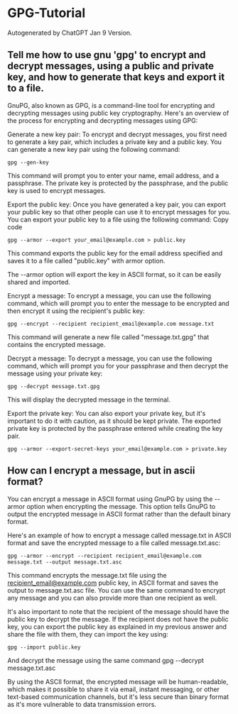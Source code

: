 # GPG-Tutorial

Autogenerated by ChatGPT Jan 9 Version.

## Tell me how to use gnu 'gpg' to encrypt and decrypt messages, using a public and private key, and how to generate that keys and export it to a file.

GnuPG, also known as GPG, is a command-line tool for encrypting and decrypting messages using public key cryptography. Here's an overview of the process for encrypting and decrypting messages using GPG:

Generate a new key pair: To encrypt and decrypt messages, you first need to generate a key pair, which includes a private key and a public key. You can generate a new key pair using the following command:
```
gpg --gen-key
```

This command will prompt you to enter your name, email address, and a passphrase. The private key is protected by the passphrase, and the public key is used to encrypt messages.

Export the public key: Once you have generated a key pair, you can export your public key so that other people can use it to encrypt messages for you. You can export your public key to a file using the following command:
Copy code
```
gpg --armor --export your_email@example.com > public.key
```
This command exports the public key for the email address specified and saves it to a file called "public.key" with armor option.

The --armor option will export the key in ASCII format, so it can be easily shared and imported.

Encrypt a message: To encrypt a message, you can use the following command, which will prompt you to enter the message to be encrypted and then encrypt it using the recipient's public key:
```
gpg --encrypt --recipient recipient_email@example.com message.txt
```
This command will generate a new file called "message.txt.gpg" that contains the encrypted message.

Decrypt a message: To decrypt a message, you can use the following command, which will prompt you for your passphrase and then decrypt the message using your private key:
```
gpg --decrypt message.txt.gpg
```
This will display the decrypted message in the terminal.

Export the private key: You can also export your private key, but it's important to do it with caution, as it should be kept private. The exported private key is protected by the passphrase entered while creating the key pair.
```
gpg --armor --export-secret-keys your_email@example.com > private.key
```

## How can I encrypt a message, but in ascii format?

You can encrypt a message in ASCII format using GnuPG by using the --armor option when encrypting the message. This option tells GnuPG to output the encrypted message in ASCII format rather than the default binary format.

Here's an example of how to encrypt a message called message.txt in ASCII format and save the encrypted message to a file called message.txt.asc:

```
gpg --armor --encrypt --recipient recipient_email@example.com message.txt --output message.txt.asc
```
This command encrypts the message.txt file using the recipient_email@example.com public key, in ASCII format and saves the output to message.txt.asc file.
You can use the same command to encrypt any message and you can also provide more than one recipient as well.

It's also important to note that the recipient of the message should have the public key to decrypt the message. If the recipient does not have the public key, you can export the public key as explained in my previous answer and share the file with them, they can import the key using:

```
gpg --import public.key
```
And decrypt the message using the same command gpg --decrypt message.txt.asc

By using the ASCII format, the encrypted message will be human-readable, which makes it possible to share it via email, instant messaging, or other text-based communication channels, but it's less secure than binary format as it's more vulnerable to data transmission errors.





 
